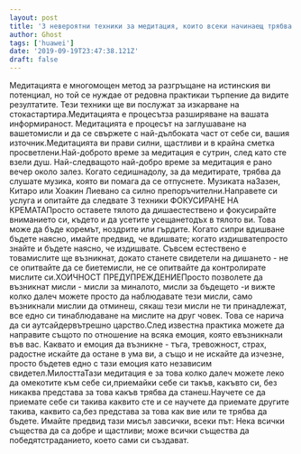 ```yaml
---
layout: post
title: '3 невероятни техники за медитация, които всеки начинаещ трябва да опита'
author: Ghost
tags: ['huawei']
date: '2019-09-19T23:47:38.121Z'
draft: false
---
```


Медитацията е многомощен метод за разгръщане на истинския ви потенциал, но той се нуждае от редовна практикаи търпение да видите резултатите. Тези техники ще ви послужат за изкарване на стокастартира.Медитацията е процесътза разширяване на вашата информираност. Медитацията е процесът на заглушаване на вашетомисли и да се свържете с най-дълбоката част от себе си, вашия източник.Медитацията ви прави силни, щастливи и в крайна сметка просветлени.Най-доброто време за медитация е сутрин, след като сте взели душ. Най-следващото най-добро време за медитация е рано вечер около залез. Когато седишнадолу, за да медитирате, трябва да слушате музика, която ви помага да се отпуснете. Музиката наЗазен, Китаро или Хоакин Лиевано са силно препоръчителни.Направете си услуга и опитайте да следвате 3 техники ФОКУСИРАНЕ НА КРЕМАТАПросто оставете тялото да дишаестествено и фокусирайте вниманието си, където и да усетите усещанетодъх в тялото ви. Това може да бъде коремът, ноздрите или гърдите. Когато сипри вдишване бъдете наясно, имайте предвид, че вдишвате; когато издишватепросто знайте и бъдете наясно, че издишвате. Съвсем естествено е товамислите ще възникнат, докато станете свидетели на дишането - не се опитвайте да се биетемисли, не се опитвайте да контролирате мислите си.ХОИЧНОСТ ПРЕДУПРЕЖДЕНИЕПросто позволете да възникнат мисли - мисли за миналото, мисли за бъдещето -и вижте колко далеч можете просто да наблюдавате тези мисли, само възникнали мислии да отминеш, сякаш тези мисли не ти принадлежат, все едно си тинаблюдаване на мислите на друг човек. Това се нарича да си аутсайдервътрешно царство.След известна практика можете да направите същото по отношение на всяка емоция, която евъзникнали във вас. Каквато и емоция да възникне - тъга, тревожност, страх, радостне искайте да остане в ума ви, а също и не искайте да изчезне, просто бъдетев едно с тази емоция като независим свидетел.МилосттаТази медитация е за това колко далеч можете леко да омекотите към себе си,приемайки себе си такъв, какъвто си, без никаква представа за това какъв трябва да станеш.Научете се да приемате себе си такива каквито сте и се научете да приемате другите такива, каквито са,без представа за това как вие или те трябва да бъдете. Имайте предвид тази мисъл завсички, всеки път: Нека всички същества да са добре и щастливи; може всички същества да победятстраданието, което сами си създават.
